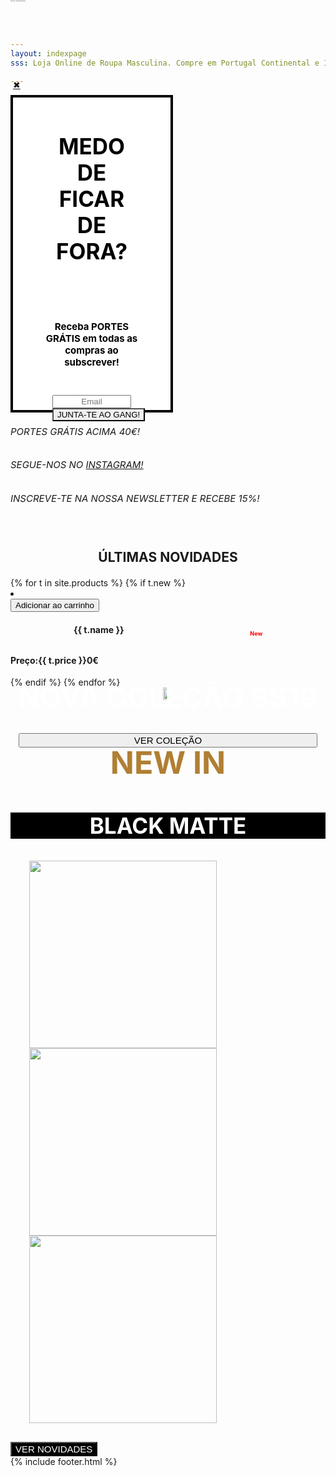 ```yaml
---
layout: indexpage
sss: Loja Online de Roupa Masculina. Compre em Portugal Continental e Ilhas T-shirts, Camisas, Polos, Casacos e muito mais. Portes grátis para compras superiores a 40€. Encontre a roupa da moda que procura! 

---
```

<div class="popcontain" style="width:100%;">
 <div class="row pop-up" style="width: 50%;">
        <div class="box small-6 large-centered" style="display: flex;
        flex-direction: column;width: 100%;justify-content: center; height: 500px;background-color: white; border: 4px solid black;">
            <a href="#" class="close-button">&#10006;</a>
        <h2 class="textbot sete" style="width:60%;font-size:35px; color: black;align-self: center;padding: 20px 20px 20px 20px;text-align: center;">MEDO DE FICAR DE FORA?</h2>
        <h2 class="textbot" style="width:60%;font-size:15px; color: black;align-self: center;padding: 20px 20px 20px 20px;text-align: center;">Receba <bold>PORTES GRÁTIS</bold> em todas as compras ao subscrever!</h2>
<form class="newsletter" style="margin-bottom: 10px; margin-top: 10px;align-self: center;width:50%;display: flex;flex-direction: column;" method="POST" data-netlify="true" action="{{ site.url }}">
    <input class="placek" style="width:100%;text-align: center;" type="email" name="email" placeholder="Email">
    <input type="hidden" name="_after" value="{{ site.url }}">
    <input type="text" name="_honey" value="" style="display:none">
    <div class="like"><input  style="text-align: center;-webkit-appearance: none;" class="certosoquenao" type="submit" name="form-name" value="JUNTA-TE AO GANG!"></div>
</form>  
        </div>
    </div>
</div>


<div id="overlay" class="cover blur-in">
    <div id="slider" style="display: block;">
  <div>
    <h6 class="textflow" style="font-size: 15px;">PORTES GRÁTIS ACIMA 40€!</h6> 
  </div>
  <div>
    <h6 class="textflow" style="font-size: 15px;">SEGUE-NOS NO <a href="https://www.instagram.com/gogogostore/"> INSTAGRAM!</a></h6>
  </div>
  <div>
    <h6 class="textflow" style="font-size: 15px;">INSCREVE-TE NA NOSSA NEWSLETTER E RECEBE 15%!</h6>  
  </div>
                
</div> 
<h1 style="font-size: 1px;z-index: -200; position: absolute; top: 0;">GOGOGO Store - Loja Online de Roupa Masculina</h1>
<div class="wrapper">
  <div class="carousel">
    <div class="inner">
<a href="{{ site.url }}/saldos" class="slide active"><p class="newcl" style="font-family: 'Montserrat', sans-serif;
  font-weight: thin !important;
    height: 100vh;
    position: absolute;
    top: -50px;
    color: white;
    width: 100%;
    display: flex;
    text-align: center;
    align-items: center;font-size: 30px;justify-content: center;text-shadow: 2px 2px black;"></p><br><p class="bottext" style="font-family: 'Playfair Display', serif;
    height: 100vh;
    position: absolute;
    top: 0;
    color: white;
    width: 100%;
    display: flex;
    text-align: center;
    align-items: center;font-size: 60px;justify-content: center;text-shadow: 2px 2px black;"></p></a>
<a href="{{ site.url }}/camisas" class="slide">
  <p class="newcl" style="font-family: 'Montserrat', sans-serif;
    height: 100vh;
    position: absolute;
    top: -50px;
    color: white;
    width: 100%;
    display: flex;
    text-align: center;
    align-items: center;font-size: 30px;justify-content: center;text-shadow: 2px 2px black;"></p>
<p class="bottext" style="font-family: 'Playfair Display', serif;
    height: 100vh;
    position: absolute;
    top: 0;
    color: white;
    width: 100%;
    display: flex;
    text-align: center;
    align-items: center;font-size: 60px;justify-content: center;text-shadow: 2px 2px black;"></p></a>
    <a href="{{ site.url }}/camisas" class="slide">
  <p class="newcl" style="font-family: 'Montserrat', sans-serif;
  font-weight: thin !important;
    height: 100vh;
    position: absolute;
    top: -50px;
    color: white;
    width: 100%;
    display: flex;
    text-align: center;
    align-items: center;font-size: 30px;justify-content: center;"></p>
<p class="bottext" style="font-family: 'Playfair Display', serif;
    height: 100vh;
    position: absolute;
    top: 0;
    color: white;
    width: 100%;
    display: flex;
    text-align: center;
    align-items: center;font-size: 60px;justify-content: center;"></p></a>
    </div>
    <div class="arrow arrow-left"></div>
    <div class="arrow arrow-right"></div>
  </div>
</div>
<h2 style="text-align: center;text-transform: uppercase;margin: 20px 0 20px 0;">Últimas Novidades</h2>
<div class="sliderx" id="sliderx">
<div class="displayprod slidex" id="slidex" style="">
  {% for t in site.products %}
  {% if t.new %}
   <li data-oozer-filter="{{ t.att }} {{ t.color[0] }} {{ t.color[1] }} {{ t.discrip }}" class="prod item">
  <div class="productplace" >
  <a href="{{ site.url }}/products/{{ t.categoria }}/{{ t.att }}/{{ t.link }}"><img class="productimage" src="{{ t.image }}" data-src="{{ t.image }}" data-hover="{{ t.sec }}" alt=""></a>
    <div class="btn">
      <button class="snipcart-add-item thisbtn"
    data-item-id="{{ t.id }}"
    data-item-name="{{ t.name }}"
    data-item-price="{{ t.price }}"
    data-item-weight="{{ t.weight }}"
    data-item-custom2-name="Tamanho"
    data-item-custom2-options="S|M|L|XL"
    data-item-custom2-required="true"
    data-item-custom3-name="Cor"
    data-item-custom3-options="{{ t.color[0] }}"
    data-item-custom3-required="True"
    data-item-quantity="1"
    data-item-url="{{ site.url }}/products/{{ t.categoria }}/{{ t.att }}/{{ t.link }}"
    data-item-description="{{ t.discrip }}"
    data-item-image="{{ t.image }}">
    Adicionar ao carrinho   
</button>
<h4 class="h4name" style="display: flex;justify-content: space-around;" data-position="{{ t.price }}">{{ t.name }}<p style="color:red;font-size: 9px;">New</p></h4>
      <h4 class="h4price" data-position="{{ t.price }}">Preço:{{ t.price }}0€</h4>
  {% endif %}
  {% endfor %}
</div>
</div>
</li>
</div>
</div>


<div class="bottomdiv" style="align-items:center;width:100%;display: flex;align-content: center;justify-content: center;flex-wrap: wrap;">
  <div class="containshirts" style=" position: absolute;z-index: 100;">
  <div style="justify-content: center;display: flex;flex-direction: column;" class="besttshirts">
<h1 class="botomh1" style="text-transform: uppercase; text-align: center; font-size: 45px;color:white;">Nova Coleção SS19</h1>
<button class="buttonlow submite" style="text-align: center; text-transform: uppercase; color:black; font-size: 15px;" onclick="location.href='{{ site.url }}/tshirts/'" type="button">Ver Coleção</button>
</div>
</div>
<a href="{{ site.url }}/tshirts/" style="display: flex;align-self: center;align-items: center;justify-content: center;"><img style="width:80%;" class="imgbottom" src="/assets/images/tshirtsbannerpic.jpg"></a>
</div>
<div class="bigpicblack" style="align-content: center; align-items: center; background-image: url('/assets/images/newinback.jpg');width: 100%;" class="newin">
    <h3 style="color: #b07f33; font-size: 50px; text-align: center; ">NEW IN</h3>
        <h3 style="color: white; font-size: 35px; text-align: center; background-color: black;">BLACK MATTE</h3>
        <div class="blackmattepics" style="display: flex; justify-content: space-between; margin: 30px 30px 30px 30px; flex-wrap: wrap;">
    <a href="https://www.gogogostore.pt/products/tshirts/padrao/tshirtmshalfblackmatte/"><img class="blackpic" style="width: 300px;" src="https://d33wubrfki0l68.cloudfront.net/9e35b1307cd98dd588853e213f532e712bc6475b/edcda/assets/images/1.1.1-1.jpg"></a>
    <a href="https://www.gogogostore.pt/products/tshirts/padrao/tshirtmshalfwhitematte/"><img class="blackpic" style="width: 300px;" src="https://d33wubrfki0l68.cloudfront.net/5a97e5198b886ceb2a48fe440e8793fde0d62c91/f2dd3/assets/images/1.2.1-1.jpg"></a>
    <a href="https://www.gogogostore.pt/products/tshirts/padrao/tshirtmsblackmatte/"><img class="blackpic" style="width: 300px;" src="https://d33wubrfki0l68.cloudfront.net/32b3b71523d9cdea3dfd78bf25d737f63c43f1bf/4fbe7/assets/images/2.2.jpg"></a>
    </div>
    <button class="buttonlow submite" style="background-color: black; text-align: center; text-transform: uppercase; color:white; font-size: 15px;" onclick="location.href='{{ site.url }}/novo/'" type="button">Ver Novidades</button>
</div>
{% include footer.html %}
</div>
